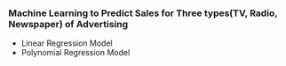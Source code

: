 ### Machine Learning to Predict Sales for Three types(TV, Radio, Newspaper) of Advertising

- Linear Regression Model
- Polynomial Regression Model
